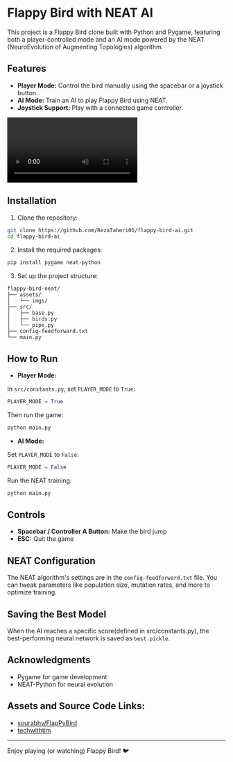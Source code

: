 # Flappy Bird with NEAT AI

This project is a Flappy Bird clone built with Python and Pygame, featuring both a player-controlled mode and an AI mode powered by the NEAT (NeuroEvolution of Augmenting Topologies) algorithm.

## Features

- **Player Mode:** Control the bird manually using the spacebar or a joystick button.
- **AI Mode:** Train an AI to play Flappy Bird using NEAT.
- **Joystick Support:** Play with a connected game controller.


<video src="https://github.com/user-attachments/assets/cf74cb9a-773d-4f67-be27-abba9ac287ab" />|<video src="https://github.com/user-attachments/assets/46caea81-3066-4ca3-8dd2-e25168c01e0d"/>


## Installation

1. Clone the repository:

```sh
git clone https://github.com/RezaTaheri01/flappy-bird-ai.git
cd flappy-bird-ai
```

2. Install the required packages:

```sh
pip install pygame neat-python
```

3. Set up the project structure:

```
flappy-bird-neat/
├── assets/
│   └── imgs/
├── src/
│   ├── base.py
│   ├── birds.py
│   └── pipe.py
├── config-feedforward.txt
└── main.py
```

## How to Run

- **Player Mode:**

In `src/constants.py`, set `PLAYER_MODE` to `True`:

```python
PLAYER_MODE = True
```

Then run the game:

```sh
python main.py
```

- **AI Mode:**

Set `PLAYER_MODE` to `False`:

```python
PLAYER_MODE = False
```

Run the NEAT training:

```sh
python main.py
```

## Controls

- **Spacebar / Controller A Button:** Make the bird jump
- **ESC:** Quit the game

## NEAT Configuration

The NEAT algorithm's settings are in the `config-feedforward.txt` file. You can tweak parameters like population size, mutation rates, and more to optimize training.

## Saving the Best Model

When the AI reaches a specific score(defined in src/constants.py), the best-performing neural network is saved as `best.pickle`.

## Acknowledgments

- Pygame for game development
- NEAT-Python for neural evolution

## Assets and Source Code Links:
- [sourabhv/FlapPyBird](https://github.com/LeonMarqs/Flappy-bird-python)
- [techwithtim](https://github.com/techwithtim/NEAT-Flappy-Bird)

---

Enjoy playing (or watching) Flappy Bird! 🐦

